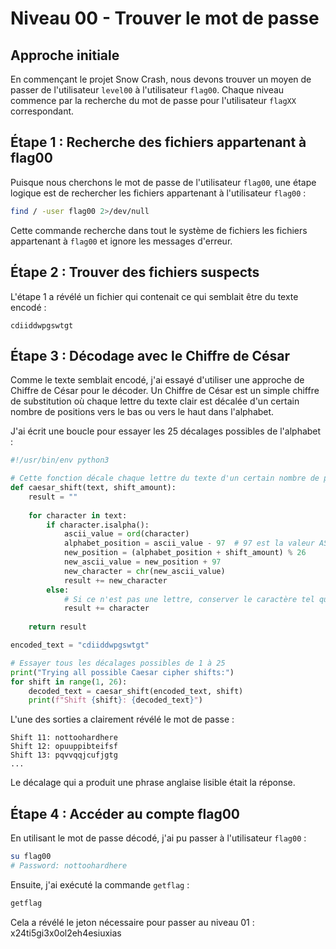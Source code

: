 # Niveau 00 - Trouver le mot de passe

## Approche initiale

En commençant le projet Snow Crash, nous devons trouver un moyen de passer de l'utilisateur `level00` à l'utilisateur `flag00`. Chaque niveau commence par la recherche du mot de passe pour l'utilisateur `flagXX` correspondant.

## Étape 1 : Recherche des fichiers appartenant à flag00

Puisque nous cherchons le mot de passe de l'utilisateur `flag00`, une étape logique est de rechercher les fichiers appartenant à l'utilisateur `flag00` :

```bash
find / -user flag00 2>/dev/null
```

Cette commande recherche dans tout le système de fichiers les fichiers appartenant à `flag00` et ignore les messages d'erreur.

## Étape 2 : Trouver des fichiers suspects

L'étape 1 a révélé un fichier qui contenait ce qui semblait être du texte encodé :

```
cdiiddwpgswtgt
```

## Étape 3 : Décodage avec le Chiffre de César

Comme le texte semblait encodé, j'ai essayé d'utiliser une approche de Chiffre de César pour le décoder. Un Chiffre de César est un simple chiffre de substitution où chaque lettre du texte clair est décalée d'un certain nombre de positions vers le bas ou vers le haut dans l'alphabet.

J'ai écrit une boucle pour essayer les 25 décalages possibles de l'alphabet :

```python
#!/usr/bin/env python3

# Cette fonction décale chaque lettre du texte d'un certain nombre de positions dans l'alphabet
def caesar_shift(text, shift_amount):
    result = ""
    
    for character in text:
        if character.isalpha():
            ascii_value = ord(character)
            alphabet_position = ascii_value - 97  # 97 est la valeur ASCII de 'a'            
            new_position = (alphabet_position + shift_amount) % 26            
            new_ascii_value = new_position + 97            
            new_character = chr(new_ascii_value)
            result += new_character
        else:
            # Si ce n'est pas une lettre, conserver le caractère tel quel
            result += character
    
    return result

encoded_text = "cdiiddwpgswtgt"

# Essayer tous les décalages possibles de 1 à 25
print("Trying all possible Caesar cipher shifts:")
for shift in range(1, 26):
    decoded_text = caesar_shift(encoded_text, shift)
    print(f"Shift {shift}: {decoded_text}")
```

L'une des sorties a clairement révélé le mot de passe :

```
Shift 11: nottoohardhere
Shift 12: opuuppibteifsf
Shift 13: pqvvqqjcufjgtg
...
```

Le décalage qui a produit une phrase anglaise lisible était la réponse.

## Étape 4 : Accéder au compte flag00

En utilisant le mot de passe décodé, j'ai pu passer à l'utilisateur `flag00` :

```bash
su flag00
# Password: nottoohardhere
```

Ensuite, j'ai exécuté la commande `getflag` :

```bash
getflag
```
Cela a révélé le jeton nécessaire pour passer au niveau 01 : x24ti5gi3x0ol2eh4esiuxias
